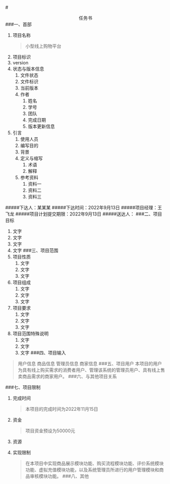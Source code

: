 #<center>任务书</center>
###一、首部
1. 项目名称
   >小型线上购物平台
3. 项目标识
4. version
5. 状态与版本信息
    1. 文件状态
    2. 文件标识
    3. 当前版本
    4. 作者
        1. 姓名
        2. 学号
        3. 团队
        4. 完成日期
        5. 版本更新信息
6. 引言
    1. 使用人员
    2. 编写目的
    3. 背景
    4. 定义与缩写
        1. 术语
        2. 解释
    5. 参考资料
        1. 资料一
        2. 资料二
        3. 资料三

#####下达人：某某某
#####下达时间：2022年9月13日
#####项目经理：王飞龙
#####项目计划提交期限：2022年9月13日
#####送达人：
###二、项目目标
1. 文字
2. 文字
3. 文字
4. 文字
###三、项目范围
1. 项目性质
    1. 文字
    2. 文字
    3. 文字
2. 项目组成
    1. 文字
    2. 文字
    3. 文字
3. 项目要求
    1. 文字
    2. 文字
    3. 文字
4. 项目范围特殊说明
    1. 文字
    2. 文字
    3. 文字
###四、项目输入
>用户信息
>商品信息
>管理员信息
>商家信息
###五、项目用户
>本项目的用户为具有线上购买需求的消费者用户、管理该系统的管理员用户、具有线上售卖商品需求的商家用户。
###六、与其他项目关系
>
###七、项目限制
1. 完成时间
   >本项目的完成时间为2022年11月15日
2. 资金
   >项目资金预设为50000元
3. 资源
   >
4. 实现限制
   >在本项目中实现商品展示模块功能、购买流程模块功能、评价系统模块功能、虚拟充值模块功能，以及系统管理员所进行的用户管理模块和商品审核模块功能。
###八、其他

